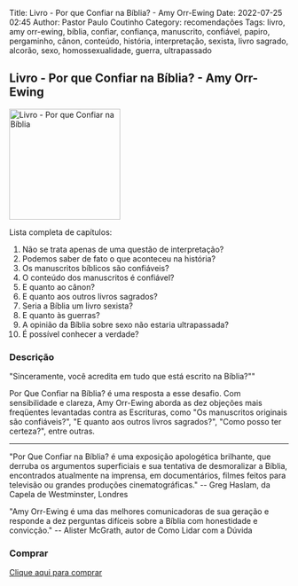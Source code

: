 Title: Livro - Por que Confiar na Bíblia? - Amy Orr-Ewing
Date: 2022-07-25 02:45
Author: Pastor Paulo Coutinho
Category: recomendações
Tags: livro, amy orr-ewing, bíblia, confiar, confiança, manuscrito, confiável, papiro, pergaminho, cânon, conteúdo, história, interpretação, sexista, livro sagrado, alcorão, sexo, homossexualidade, guerra, ultrapassado

## Livro - Por que Confiar na Bíblia? - Amy Orr-Ewing

<img src="{static}/images/livros/por-que-confiar-na-biblia.jpg" alt="Livro - Por que Confiar na Bíblia" style="width: auto; height: 200px">

Lista completa de capítulos:

1. Não se trata apenas de uma questão de interpretação?
2. Podemos saber de fato o que aconteceu na história?
3. Os manuscritos bíblicos são confiáveis?
4. O conteúdo dos manuscritos é confiável?
5. E quanto ao cânon?
6. E quanto aos outros livros sagrados?
7. Seria a Bíblia um livro sexista?
8. E quanto às guerras?
9. A opinião da Bíblia sobre sexo não estaria ultrapassada?
10. É possível conhecer a verdade?

### Descrição

"Sinceramente, você acredita em tudo que está escrito na Bíblia?""

Por Que Confiar na Bíblia? é uma resposta a esse desafio. Com sensibilidade e clareza, Amy Orr-Ewing aborda as dez objeções mais freqüentes levantadas contra as Escrituras, como "Os manuscritos originais são confiáveis?", "E quanto aos outros livros sagrados?", "Como posso ter certeza?", entre outras.

***

"Por Que Confiar na Bíblia? é uma exposição apologética brilhante, que derruba os argumentos superficiais e sua tentativa de desmoralizar a Bíblia, encontrados atualmente na imprensa, em documentários, filmes feitos para televisão ou grandes produções cinematográficas."
-- Greg Haslam, da Capela de Westminster, Londres

"Amy Orr-Ewing é uma das melhores comunicadoras de sua geração e responde a dez perguntas difíceis sobre a Bíblia com honestidade e convicção."
-- Alister McGrath, autor de Como Lidar com a Dúvida

### Comprar

[Clique aqui para comprar](https://shope.ee/6fKL8EFN8C)
